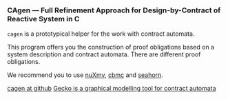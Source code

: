 ### CAgen — Full Refinement Approach for Design-by-Contract of Reactive System in C

`cagen` is a prototypical helper for the work with contract automata. 

This program offers you the construction of proof obligations based on a system description and contract automata. 
There are different proof obligations. 

We recommend you to use [nuXmv](https://nuxmv.fkb.eu), [cbmc](https://www.cprover.org/cbmc/) and [seahorn](https://github.com/seahorn/seahorn).


[cagen at github](https://github.com/wadoon/cagen) 
[Gecko is a graphical modelling tool for contract automata](https://github.com/wadoon/Gecko)

